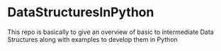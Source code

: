 # DataStructuresInPython
This repo is basically to give an overview of basic to intermediate Data Structures along with examples to develop them in Python

